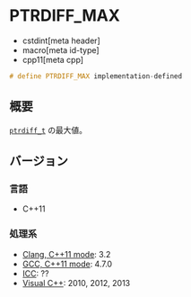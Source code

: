 # PTRDIFF_MAX
* cstdint[meta header]
* macro[meta id-type]
* cpp11[meta cpp]

```cpp
# define PTRDIFF_MAX implementation-defined
```

## 概要
[`ptrdiff_t`](/reference/cstddef/ptrdiff_t.md) の最大値。

## バージョン
### 言語
- C++11

### 処理系
- [Clang, C++11 mode](/implementation.md#clang): 3.2
- [GCC, C++11 mode](/implementation.md#gcc): 4.7.0
- [ICC](/implementation.md#icc): ??
- [Visual C++](/implementation.md#visual_cpp): 2010, 2012, 2013
